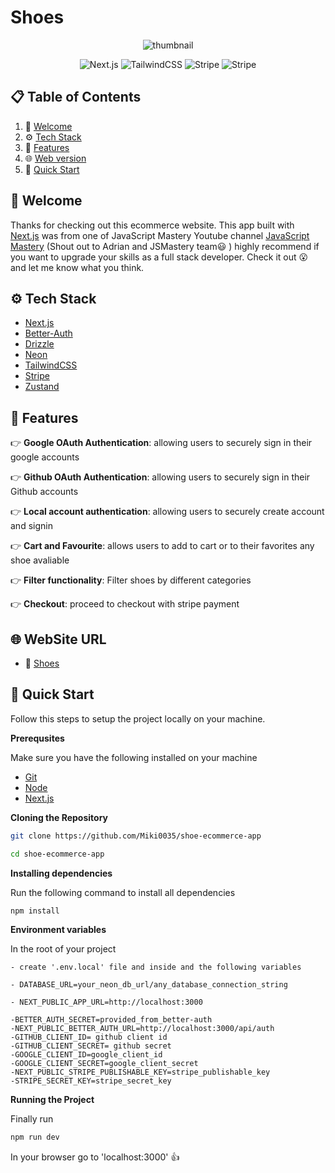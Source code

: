 # Shoes

<div align="center">

![thumbnail](./assets/images/app-thumbnail.png)

</div>

<p align="center">
  <img src="https://img.shields.io/badge/next.js-000000?style=for-the-badge&logo=nextdotjs&logoColor=white" alt="Next.js"/>
  <img src="https://img.shields.io/badge/Tailwind_CSS-grey?style=for-the-badge&logo=tailwind-css&logoColor=38B2AC" alt="TailwindCSS"/>
  <img src="https://img.shields.io/badge/-Stripe-008CDD?style=flat&logo=stripe&logoColor=white" alt="Stripe"/>
  <img src="https://img.shields.io/badge/-Stripe-008CDD?style=flat&logo=stripe&logoColor=white" alt="Stripe"/>

</p>

## 📋 <a name="table">Table of Contents</a>

1. 👋 [Welcome](#welcome)
2. ⚙️ [Tech Stack](#tech-stack)
3. 🔋 [Features](#features)
4. 🌐 [Web version](#web)
5. 🤸 [Quick Start](#quick-start)

## <a name="welcome"> 👋 Welcome </a>

Thanks for checking out this ecommerce website. This app built
with [Next.js](https://nextjs.org/) was from one of JavaScript Mastery Youtube
channel [JavaScript Mastery](https://www.youtube.com/@javascriptmastery) (Shout out to
Adrian and JSMastery team😃 ) highly recommend if you want to upgrade your skills as a full stack developer. Check it out 😮 and let me know what you think.

## <a name="tech-stack">⚙️ Tech Stack </a>

- [Next.js](https://nextjs.org/)
- [Better-Auth](https://www.better-auth.com/)
- [Drizzle](https://orm.drizzle.team/)
- [Neon](https://neon.com/)
- [TailwindCSS](https://tailwindcss.com/docs/installation/using-vite)
- [Stripe](https://stripe.com/)
- [Zustand](https://zustand-demo.pmnd.rs/)

## <a name="features">🔋 Features</a>

👉 **Google OAuth Authentication**: allowing users to securely sign in their google accounts

👉 **Github OAuth Authentication**: allowing users to securely sign in their Github accounts

👉 **Local account authentication**: allowing users to securely create account and signin

👉 **Cart and Favourite**: allows users to add to cart or to their favorites any shoe avaliable

👉 **Filter functionality**: Filter shoes by different categories

👉 **Checkout**: proceed to checkout with stripe payment

## <a name="web">🌐 WebSite URL </a>

- 🔗 [Shoes](https://shoe-ecommerce-app-chi.vercel.app)

## <a name="quick-start"> 🤸 Quick Start </a>

Follow this steps to setup the project locally on your machine.

**Prerequsites**

Make sure you have the following installed on your machine

- [Git](https://git-scm.com/)
- [Node](https://nodejs.org/en/download)
- [Next.js](https://nextjs.org/docs)

**Cloning the Repository**

```bash
git clone https://github.com/Miki0035/shoe-ecommerce-app

cd shoe-ecommerce-app
```

**Installing dependencies**

Run the following command to install all dependencies

```bash
npm install
```

**Environment variables**

In the root of your project

    - create '.env.local' file and inside and the following variables

    - DATABASE_URL=your_neon_db_url/any_database_connection_string

    - NEXT_PUBLIC_APP_URL=http://localhost:3000

    -BETTER_AUTH_SECRET=provided_from_better-auth
    -NEXT_PUBLIC_BETTER_AUTH_URL=http://localhost:3000/api/auth
    -GITHUB_CLIENT_ID= github client id
    -GITHUB_CLIENT_SECRET= github secret
    -GOOGLE_CLIENT_ID=google_client_id
    -GOOGLE_CLIENT_SECRET=google_client_secret
    -NEXT_PUBLIC_STRIPE_PUBLISHABLE_KEY=stripe_publishable_key
    -STRIPE_SECRET_KEY=stripe_secret_key

**Running the Project**

Finally run

```bash
npm run dev
```

In your browser go to 'localhost:3000' 👍
